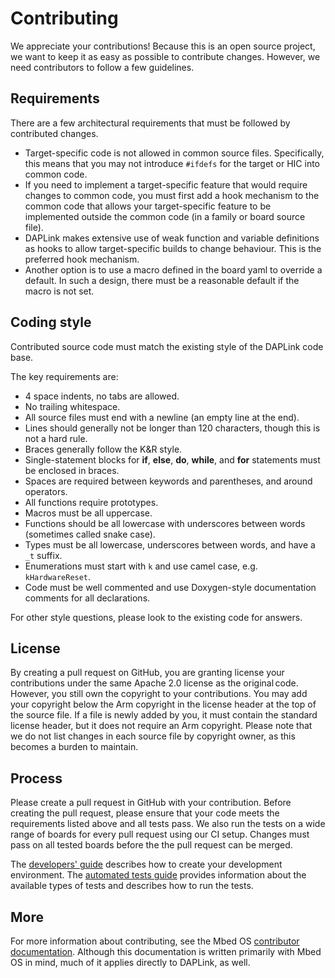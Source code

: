 Contributing
============

We appreciate your contributions! Because this is an open source project, we want to keep it as easy
as possible to contribute changes. However, we need contributors to follow a few guidelines.


## Requirements

There are a few architectural requirements that must be followed by contributed changes.

- Target-specific code is not allowed in common source files. Specifically, this means that you
    may not introduce `#ifdefs` for the target or HIC into common code.
- If you need to implement a target-specific feature that would require changes to common code, you
    must first add a hook mechanism to the common code that allows your target-specific feature to
    be implemented outside the common code (in a family or board source file).
- DAPLink makes extensive use of weak function and variable definitions as hooks to allow
    target-specific builds to change behaviour. This is the preferred hook mechanism.
- Another option is to use a macro defined in the board yaml to override a default. In such a
    design, there must be a reasonable default if the macro is not set.


## Coding style

Contributed source code must match the existing style of the DAPLink code base.

The key requirements are:
- 4 space indents, no tabs are allowed.
- No trailing whitespace.
- All source files must end with a newline (an empty line at the end).
- Lines should generally not be longer than 120 characters, though this is not a hard rule.
- Braces generally follow the K&R style.
- Single-statement blocks for **if**, **else**, **do**, **while**, and **for** statements must be
    enclosed in braces.
- Spaces are required between keywords and parentheses, and around operators.
- All functions require prototypes.
- Macros must be all uppercase.
- Functions should be all lowercase with underscores between words (sometimes called snake case).
- Types must be all lowercase, underscores between words, and have a `_t` suffix.
- Enumerations must start with `k` and use camel case, e.g. `kHardwareReset`.
- Code must be well commented and use Doxygen-style documentation comments for all declarations.

For other style questions, please look to the existing code for answers.


## License

By creating a pull request on GitHub, you are granting license your contributions under the same
Apache 2.0 license as the original code. However, you still own the copyright to your contributions.
You may add your copyright below the Arm copyright in the license header at the top of the source
file. If a file is newly added by you, it must contain the standard license header, but it does not
require an Arm copyright. Please note that we do not list changes in each source file by copyright
owner, as this becomes a burden to maintain.


## Process

Please create a pull request in GitHub with your contribution. Before creating the pull request,
please ensure that your code meets the requirements listed above and all tests pass. We also run the
tests on a wide range of boards for every pull request using our CI setup. Changes must pass on all
tested boards before the the pull request can be merged.

The [developers' guide](docs/DEVELOPERS-GUIDE.md) describes how to create your development
environment. The [automated tests guide](docs/AUTOMATED_TESTS.md) provides information about the
available types of tests and describes how to run the tests.


## More

For more information about contributing, see the Mbed OS [contributor
documentation](http://os.mbed.com/contributing). Although this documentation is written primarily
with Mbed OS in mind, much of it applies directly to DAPLink, as well.
